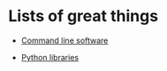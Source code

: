 # Lists of great things

- [Command line software](command-line.md)

- [Python libraries](python-libraries.md)
